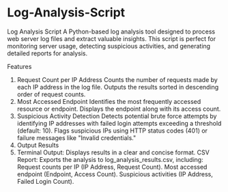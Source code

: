 # Log-Analysis-Script
Log Analysis Script
A Python-based log analysis tool designed to process web server log files and extract valuable insights. This script is perfect for monitoring server usage, detecting suspicious activities, and generating detailed reports for analysis.

Features
1. Request Count per IP Address
   Counts the number of requests made by each IP address in the log file.
   Outputs the results sorted in descending order of request counts.
2. Most Accessed Endpoint
   Identifies the most frequently accessed resource or endpoint.
   Displays the endpoint along with its access count.
3. Suspicious Activity Detection
   Detects potential brute force attempts by identifying IP addresses with failed login attempts exceeding a threshold (default: 10).
   Flags suspicious IPs using HTTP status codes (401) or failure messages like "Invalid credentials."
4. Output Results
5. Terminal Output: Displays results in a clear and concise format.
   CSV Report: Exports the analysis to log_analysis_results.csv, including:
   Request counts per IP (IP Address, Request Count).
   Most accessed endpoint (Endpoint, Access Count).
   Suspicious activities (IP Address, Failed Login Count).
